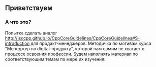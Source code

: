 ## Приветствуем
### А что это?
Попытка сделать аналог http://isocpp.github.io/CppCoreGuidelines/CppCoreGuidelines#S-introduction для продакт-менеджеров.
Методичка по мотивам курса "Менеджер по digital-продукту", которой нам самим не хватает в процессе освоения профессии.
Будем наполнять материал по соответствующим темам по мере их изучения.
